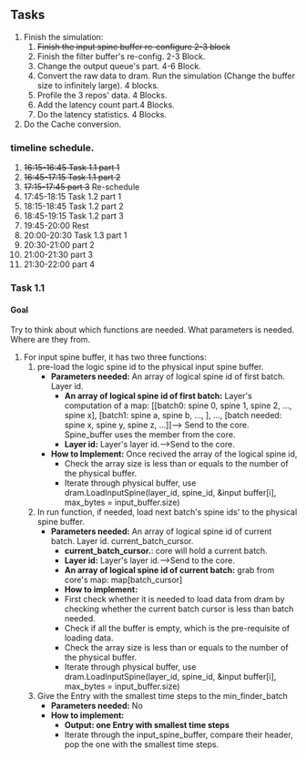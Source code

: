 ## Tasks
1. Finish the simulation:
   1. ~~Finish the input spine buffer re-configure 2-3 block~~
   2. Finish the filter buffer's re-config. 2-3 Block.
   3. Change the output queue's part. 4-6 Block.
   4. Convert the raw data to dram. Run the simulation (Change the buffer size to infinitely large). 4 blocks. 
   5. Profile the 3 repos' data. 4 Blocks.
   6. Add the latency count part.4 Blocks.
   7. Do the latency statistics. 4 Blocks.
2. Do the Cache conversion.


### timeline schedule.
1. ~~16:15-16:45 Task 1.1 part 1~~
2. ~~16:45-17:15 Task 1.1 part 2~~
3. ~~17:15-17:45 part 3~~ Re-schedule
4. 17:45-18:15 Task 1.2 part 1
5. 18:15-18:45 Task 1.2 part 2
6. 18:45-19:15 Task 1.2 part 3
7. 19:45-20:00 Rest
8. 20:00-20:30 Task 1.3 part 1
9. 20:30-21:00 part 2
10. 21:00-21:30 part 3
11. 21:30-22:00 part 4


### Task 1.1
#### Goal 
Try to think about which functions are needed. What parameters is needed. Where are they from.
1. For input spine buffer, it has two three functions:
    1. pre-load the logic spine id to the physical input spine buffer.
        * **Parameters needed:** An array of logical spine id of first batch. Layer id.
          *  **An array of logical spine id of first batch:** Layer's computation of a map: [[batch0: spine 0, spine 1, spine 2, ..., spine x], [batch1: spine a, spine b, ..., ], ..., [batch needed: spine x, spine y, spine z, ...]]--> Send to the core. Spine_buffer uses the member from the core.
          *  **Layer id:**  Layer's layer id.-->Send to the core.
        * **How to Implement:** Once recived the array of the logical spine id, 
          * Check the array size is less than or equals to the number of the physical buffer.
          * Iterate through physical buffer, use dram.LoadInputSpine(layer_id, spine_id, &input buffer[i], max_bytes = input_buffer.size) 
    2. In run function, if needed, load next batch's spine ids' to the physical spine buffer.
        * **Parameters needed:** An array of logical spine id of current batch. Layer id. current_batch_cursor.
          *  **current_batch_cursor.**: core will hold a current batch.
          *  **Layer id:**  Layer's layer id.-->Send to the core.
          *  **An array of logical spine id of current batch:** grab from core's map: map[batch_cursor]
          *  **How to implement:** 
            *  First check whether it is needed to load data from dram by checking whether the current batch cursor is less than batch needed.
            *  Check if all the buffer is empty, which is the pre-requisite of loading data.
            *  Check the array size is less than or equals to the number of the physical buffer.
            *  Iterate through physical buffer, use dram.LoadInputSpine(layer_id, spine_id, &input buffer[i], max_bytes = input_buffer.size)   
    3. Give the Entry with the smallest time steps to the min_finder_batch
        * **Parameters needed:** No
        * **How to implement:**
          * **Output: one Entry with smallest time steps**
          * Iterate through the input_spine_buffer, compare their header, pop the one with the smallest time steps.

